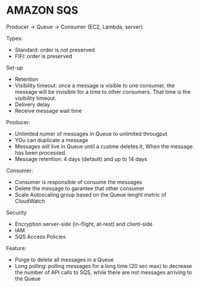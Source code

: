 
# AMAZON SQS

Producer -> Queue -> Consumer (EC2, Lambda, server)

Types:
- Standard: order is not preserved
- FIFI: order is preserved

Set-up
- Retention
- Visibility timeout: once a message is visible to one consumer, the message will be invisible for a time to other consumers. That time is the visibility timeout.
- Delivery delay
- Receive message wait time

Producer:
- Unlimited numer of messages in Queue to unlimited througput
- YOu can duplicate a message
- Messages will live in Queue until a custme deletes it, When the message has been processed.
- Message retention: 4 days (default) and up to 14 days

Consumer:
- Consumer is responsible of consume the messages
- Delete the message to garantee that other consumer 
- Scale Autoscaling group based on the Queue lenght metric of CloudWatch

Security
- Encryption server-side (in-flight, at-rest) and client-side
- IAM
- SQS Access Policies

Feature:
- Purge to delete all messages in a Queue
- Long polling: polling messages for a long time (20 sec max) to decrease the number of API calls to SQS, while there are not messages arriving to the Queue